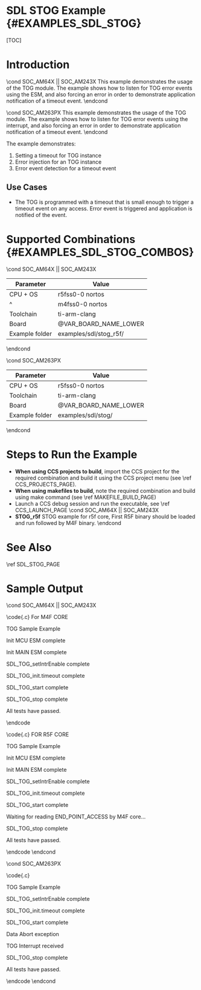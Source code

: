 # SDL STOG Example {#EXAMPLES_SDL_STOG}

[TOC]

# Introduction
\cond SOC_AM64X || SOC_AM243X
This example demonstrates the usage of the TOG module. The example shows how to listen for TOG error events using the ESM, and also forcing an error in order to demonstrate application notification of a timeout event.
\endcond

\cond SOC_AM263PX
This example demonstrates the usage of the TOG module. The example shows how to listen for TOG error events using the interrupt, and also forcing an error in order to demonstrate application notification of a timeout event.
\endcond

The example demonstrates:

1. Setting a timeout for TOG instance
2. Error injection for an TOG instance
3. Error event detection for a timeout event

Use Cases
---------
* The TOG is programmed with a timeout that is small enough to trigger a timeout event on any access. Error event is triggered and application is notified of the event.


# Supported Combinations {#EXAMPLES_SDL_STOG_COMBOS}

\cond SOC_AM64X || SOC_AM243X

 Parameter      | Value
 ---------------|-----------
 CPU + OS       | r5fss0-0 nortos
 ^              | m4fss0-0 nortos
 Toolchain      | ti-arm-clang
 Board          | @VAR_BOARD_NAME_LOWER
 Example folder | examples/sdl/stog_r5f/

\endcond

\cond SOC_AM263PX

 Parameter      | Value
 ---------------|-----------
 CPU + OS       | r5fss0-0 nortos
 Toolchain      | ti-arm-clang
 Board          | @VAR_BOARD_NAME_LOWER
 Example folder | examples/sdl/stog/

\endcond




# Steps to Run the Example

- **When using CCS projects to build**, import the CCS project for the required combination
  and build it using the CCS project menu (see \ref CCS_PROJECTS_PAGE).
- **When using makefiles to build**, note the required combination and build using
  make command (see \ref MAKEFILE_BUILD_PAGE)
- Launch a CCS debug session and run the executable, see \ref CCS_LAUNCH_PAGE
\cond SOC_AM64X || SOC_AM243X
- **STOG_r5f**  STOG example for r5f core, First R5F binary should be loaded and run followed by M4F binary.
\endcond

# See Also

\ref SDL_STOG_PAGE

# Sample Output

\cond SOC_AM64X || SOC_AM243X

\code{.c}
For M4F CORE

TOG Sample Example

Init MCU ESM complete

Init MAIN ESM complete

SDL_TOG_setIntrEnable complete

SDL_TOG_init.timeout complete

SDL_TOG_start complete

SDL_TOG_stop complete

All tests have passed.

\endcode

\code{.c}
FOR R5F CORE

TOG Sample Example

 Init MCU ESM complete

 Init MAIN ESM complete

SDL_TOG_setIntrEnable complete

SDL_TOG_init.timeout complete

SDL_TOG_start complete

Waiting for reading END_POINT_ACCESS by M4F core...

SDL_TOG_stop complete

All tests have passed.

\endcode
\endcond

\cond SOC_AM263PX

\code{.c}

TOG Sample Example

SDL_TOG_setIntrEnable complete

SDL_TOG_init.timeout complete

SDL_TOG_start complete

Data Abort exception

TOG Interrupt received

SDL_TOG_stop complete

All tests have passed.

\endcode
\endcond
